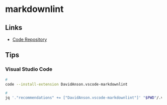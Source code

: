 # markdownlint

## Links

- [Code Repository](https://github.com/DavidAnson/markdownlint)

<!-- markdownlint-disable MD010 -->
<!-- markdownlint-disable MD010 MD038 -->
<!-- markdownlint-disable first-line-heading -->

## Tips

### Visual Studio Code

```sh
#
code --install-extension DavidAnson.vscode-markdownlint

#
jq '."recommendations" += ["DavidAnson.vscode-markdownlint"]' "$PWD"/.vscode/extensions.json | sponge "$PWD"/.vscode/extensions.json
```
